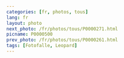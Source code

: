 ```yaml
---
categories: [fr, photos, tous]
lang: fr
layout: photo
next_photo: /fr/photos/tous/P0000271.html
picname: P0000500
prev_photo: /fr/photos/tous/P0000261.html
tags: [Fotofalle, Leopard]
---
```

